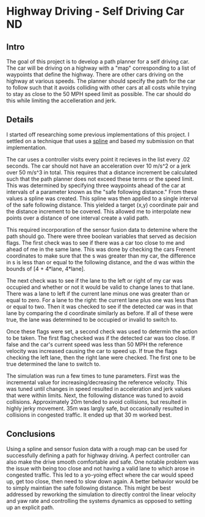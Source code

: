 # Highway Driving - Self Driving Car ND

## Intro
The goal of this project is to develop a path planner for a self driving car. The car will be driving on a highway with a "map" corresponding to a list of waypoints that define the highway. There are other cars driving on the highway at various speeds. The planner should specify the path for the car to follow such that it avoids colliding with other cars at all costs while trying to stay as close to the 50 MPH speed limit as possible. The car should do this while limiting the accelleration and jerk.

## Details

I started off researching some previous implementations of this project. I settled on a technique that uses a [spline](https://github.com/udacity/CarND-Path-Planning-Project) and based my submission on that implementation.

The car uses a controller visits every point it recieves in the list every .02 seconds. The car should not have an acceleration over 10 m/s^2 or a jerk over 50 m/s^3 in total. This requires that a distance increment be calculated such that the path planner does not exceed these terms or the speed limit. This was determined by specifying three waypoints ahead of the car at intervals of a parameter known as the "safe following distance." From these values a spline was created. This spline was then applied to a single interval of the safe following distance. This yielded a target (x,y) coordinate pair and the distance increment to be covered. This allowed me to interpolate new points over a distance of one interval create a valid path.

This required incorporation of the sensor fusion data to detemine where the path should go. There were three boolean variables that served as decision flags. The first check was to see if there was a car too close to me and ahead of me in the same lane. This was done by checking the cars Frenent coordinates to make sure that the s was greater than my car, the difference in s is less than or equal to the following distance, and the d was within the bounds of \[4 + 4\*lane, 4\*lane\].

The next check was to see if the lane to the left or right of my car was occupied and whether or not it would be valid to change lanes to that lane. There was a lane to left if the current lane minus one was greater than or equal to zero. For a lane to the right: the current lane plus one was less than or equal to two. Then it was checked to see if the detected car was in that lane by comparing the d coordinate similarly as before. If all of these were true, the lane was determined to be occupied or invalid to switch to. 

Once these flags were set, a second check was used to determin the action to be taken. The first flag checked was if the detected car was too close. If false and the car's current speed was less than 50 MPH the reference velocity was increased causing the car to speed up. If true the flags checking the left lane, then the right lane were checked. The first one to be true determined the lane to switch to.

The simulation was run a few times to tune parameters. First was the incremental value for increasing/decreasing the reference velocity. This was tuned until changes in speed resulted in acceleration and jerk values that were within limits. Next, the following distance was tuned to avoid collisions. Approximately 20m tended to avoid collisions, but resulted in highly jerky movement. 35m was largly safe, but occasionally resulted in collisions in congested traffic. It ended up that 30 m worked best.

## Conclusions
Using a spline and sensor fusion data with a rough map can be used for successfully defining a path for highway driving. A perfect controller can also make the drive smooth comfortable and safe. One notable problem was the issue with being too close and not having a valid lane to which arose in congested traffic. This led to a yo-yoing effect where the car would speed up, get too close, then need to slow down again. A better behavior would be to simply maintian the safe following distance. This might be best addressed by reworking the simulation to directly control the linear velocity and yaw rate and controlling the systems dynamics as opposed to setting up an explicit path. 